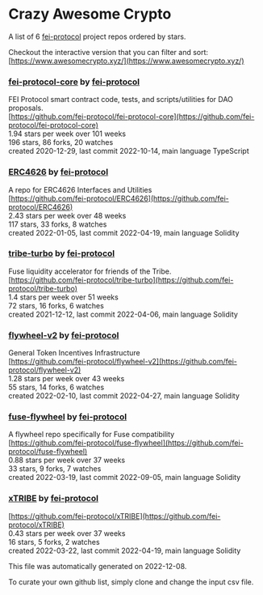 # Crazy Awesome Crypto
A list of 6 [fei-protocol](https://github.com/fei-protocol) project repos ordered by stars.  

Checkout the interactive version that you can filter and sort: 
[https://www.awesomecrypto.xyz/](https://www.awesomecrypto.xyz/)  


### [fei-protocol-core](https://github.com/fei-protocol/fei-protocol-core) by [fei-protocol](https://github.com/fei-protocol)  
FEI Protocol smart contract code, tests, and scripts/utilities for DAO proposals.  
[https://github.com/fei-protocol/fei-protocol-core](https://github.com/fei-protocol/fei-protocol-core)  
1.94 stars per week over 101 weeks  
196 stars, 86 forks, 20 watches  
created 2020-12-29, last commit 2022-10-14, main language TypeScript  


### [ERC4626](https://github.com/fei-protocol/ERC4626) by [fei-protocol](https://github.com/fei-protocol)  
A repo for ERC4626 Interfaces and Utilities  
[https://github.com/fei-protocol/ERC4626](https://github.com/fei-protocol/ERC4626)  
2.43 stars per week over 48 weeks  
117 stars, 33 forks, 8 watches  
created 2022-01-05, last commit 2022-04-19, main language Solidity  


### [tribe-turbo](https://github.com/fei-protocol/tribe-turbo) by [fei-protocol](https://github.com/fei-protocol)  
Fuse liquidity accelerator for friends of the Tribe.  
[https://github.com/fei-protocol/tribe-turbo](https://github.com/fei-protocol/tribe-turbo)  
1.4 stars per week over 51 weeks  
72 stars, 16 forks, 6 watches  
created 2021-12-12, last commit 2022-04-06, main language Solidity  


### [flywheel-v2](https://github.com/fei-protocol/flywheel-v2) by [fei-protocol](https://github.com/fei-protocol)  
General Token Incentives Infrastructure  
[https://github.com/fei-protocol/flywheel-v2](https://github.com/fei-protocol/flywheel-v2)  
1.28 stars per week over 43 weeks  
55 stars, 14 forks, 6 watches  
created 2022-02-10, last commit 2022-04-27, main language Solidity  


### [fuse-flywheel](https://github.com/fei-protocol/fuse-flywheel) by [fei-protocol](https://github.com/fei-protocol)  
A flywheel repo specifically for Fuse compatibility  
[https://github.com/fei-protocol/fuse-flywheel](https://github.com/fei-protocol/fuse-flywheel)  
0.88 stars per week over 37 weeks  
33 stars, 9 forks, 7 watches  
created 2022-03-19, last commit 2022-09-05, main language Solidity  


### [xTRIBE](https://github.com/fei-protocol/xTRIBE) by [fei-protocol](https://github.com/fei-protocol)  
  
[https://github.com/fei-protocol/xTRIBE](https://github.com/fei-protocol/xTRIBE)  
0.43 stars per week over 37 weeks  
16 stars, 5 forks, 2 watches  
created 2022-03-22, last commit 2022-04-19, main language Solidity  


This file was automatically generated on 2022-12-08.  

To curate your own github list, simply clone and change the input csv file.  